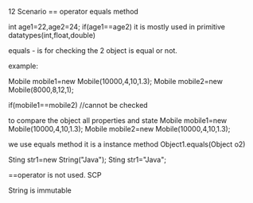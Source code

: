 12 Scenario
== operator
equals method

int age1=22,age2=24;
if(age1==age2)
it is mostly used in primitive datatypes(int,float,double)

equals - is for checking the 2 object is equal or not.

example:
<!-- mobile price, ram,pixels,processor -->
Mobile mobile1=new Mobile(10000,4,10,1.3);
Mobile mobile2=new Mobile(8000,8,12,1);

if(mobile1==mobile2) //cannot be checked


to compare the object all properties and state
Mobile mobile1=new Mobile(10000,4,10,1.3);
Mobile mobile2=new Mobile(10000,4,10,1.3);

we use equals method it is a instance method
Object1.equals(Object o2)

Sting str1=new String("Java");
Sting str1="Java";

==operator is not used.
SCP

String is immutable